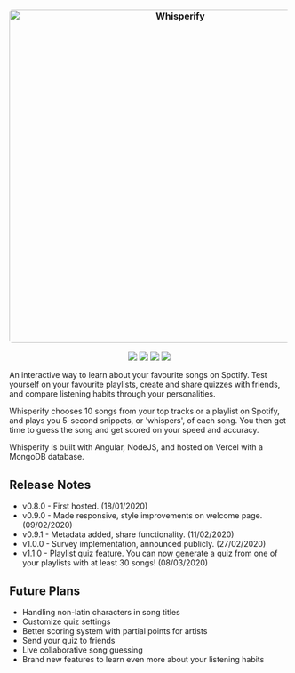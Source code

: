 <h3 align="center"><img src="https://i.imgur.com/zBxrTgI.png" width="600px" style="border-radius: 5px" alt="Whisperify"></h3>
<p align="center">
  <a href="https://whisperify.net"><img src="https://img.shields.io/badge/try_it_out-whisperify.net-0099FF.svg"></a>
  <a href="https://github.com/eightants/whisperify/releases/latest"><img src="https://img.shields.io/github/release/eightants/whisperify/all.svg?colorB=38a275?label=version"></a>
  <a href="https://reddit.com/r/whisperify"><img src="https://img.shields.io/badge/join%20the%20community-on%20reddit-FF5700.svg"></a>
  <a href="https://www.buymeacoffee.com/eightants"><img src="https://img.shields.io/badge/buy_me_a-coffee-ff69b4.svg"></a>
</p>

An interactive way to learn about your favourite songs on Spotify. Test yourself on your favourite playlists, create and share quizzes with friends, and compare listening habits through your personalities. 

Whisperify chooses 10 songs from your top tracks or a playlist on Spotify, and plays you 5-second snippets, or 'whispers', of each song. You then get time to guess the song and get scored on your speed and accuracy. 

Whisperify is built with Angular, NodeJS, and hosted on Vercel with a MongoDB database. 

## Release Notes
* v0.8.0 - First hosted. (18/01/2020)
* v0.9.0 - Made responsive, style improvements on welcome page. (09/02/2020)
* v0.9.1 - Metadata added, share functionality. (11/02/2020)
* v1.0.0 - Survey implementation, announced publicly. (27/02/2020)
* v1.1.0 - Playlist quiz feature. You can now generate a quiz from one of your playlists with at least 30 songs! (08/03/2020)

## Future Plans
* Handling non-latin characters in song titles
* Customize quiz settings
* Better scoring system with partial points for artists
* Send your quiz to friends
* Live collaborative song guessing
* Brand new features to learn even more about your listening habits